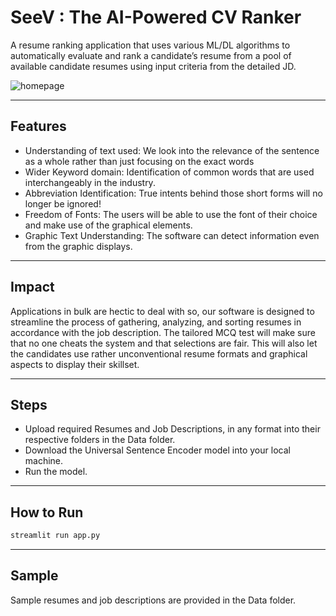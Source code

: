 # SeeV : The AI-Powered CV Ranker

A resume ranking application that uses various ML/DL algorithms to automatically evaluate and rank a candidate’s resume from a pool of available candidate resumes using input criteria from the detailed JD.

![homepage](//Images//Homepage.jpg)

---
## Features

* Understanding of text used: We look into the relevance of the sentence as a whole rather than just focusing on the exact words
* Wider Keyword domain: Identification of common words that are used interchangeably in the industry.
* Abbreviation Identification: True intents behind those short forms will no longer be ignored!
* Freedom of Fonts: The users will be able to use the font of their choice and make use of the graphical elements.
* Graphic Text Understanding: The software can detect information even from the graphic displays.

---
## Impact

Applications in bulk are hectic to deal with so, our software is designed to streamline the process of gathering, analyzing, and sorting resumes in accordance with the job description. The tailored MCQ test will make sure that no one cheats the system and that selections are fair. This will also let the candidates use rather unconventional resume formats and graphical aspects to display their skillset. 

---
## Steps

- Upload required Resumes and Job Descriptions, in any format into their respective folders in the Data folder.
- Download the Universal Sentence Encoder model into your local machine.
- Run the model.

---
## How to Run

```cmd
streamlit run app.py
```

---
## Sample

Sample resumes and job descriptions are provided in the Data folder.

